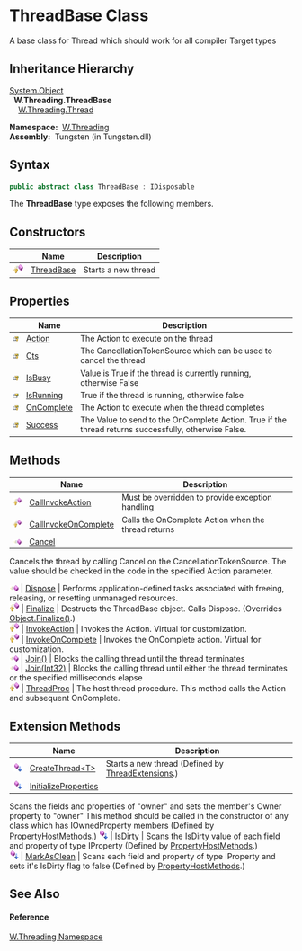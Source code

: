 ThreadBase Class
================
  A base class for Thread which should work for all compiler Target types


Inheritance Hierarchy
---------------------
[System.Object][1]  
  **W.Threading.ThreadBase**  
    [W.Threading.Thread][2]  

  **Namespace:**  [W.Threading][3]  
  **Assembly:**  Tungsten (in Tungsten.dll)

Syntax
------

```csharp
public abstract class ThreadBase : IDisposable
```

The **ThreadBase** type exposes the following members.


Constructors
------------

                    | Name            | Description         
------------------- | --------------- | ------------------- 
![Protected method] | [ThreadBase][4] | Starts a new thread 


Properties
----------

                      | Name            | Description                                                                                           
--------------------- | --------------- | ----------------------------------------------------------------------------------------------------- 
![Protected property] | [Action][5]     | The Action to execute on the thread                                                                   
![Protected property] | [Cts][6]        | The CancellationTokenSource which can be used to cancel the thread                                    
![Protected property] | [IsBusy][7]     | Value is True if the thread is currently running, otherwise False                                     
![Public property]    | [IsRunning][8]  | True if the thread is running, otherwise false                                                        
![Protected property] | [OnComplete][9] | The Action to execute when the thread completes                                                       
![Protected property] | [Success][10]   | The Value to send to the OnComplete Action. True if the thread returns successfully, otherwise False. 


Methods
-------

                    | Name                       | Description                                                                                                                                     
------------------- | -------------------------- | ----------------------------------------------------------------------------------------------------------------------------------------------- 
![Protected method] | [CallInvokeAction][11]     | Must be overridden to provide exception handling                                                                                                
![Protected method] | [CallInvokeOnComplete][12] | Calls the OnComplete Action when the thread returns                                                                                             
![Public method]    | [Cancel][13]               | 
Cancels the thread by calling Cancel on the CancellationTokenSource. The value should be checked in the code in the specified Action parameter.
 
![Public method]    | [Dispose][14]              | Performs application-defined tasks associated with freeing, releasing, or resetting unmanaged resources.                                        
![Protected method] | [Finalize][15]             | Destructs the ThreadBase object. Calls Dispose. (Overrides [Object.Finalize()][16].)                                                            
![Protected method] | [InvokeAction][17]         | Invokes the Action. Virtual for customization.                                                                                                  
![Protected method] | [InvokeOnComplete][18]     | Invokes the OnComplete action. Virtual for customization.                                                                                       
![Public method]    | [Join()][19]               | Blocks the calling thread until the thread terminates                                                                                           
![Public method]    | [Join(Int32)][20]          | Blocks the calling thread until either the thread terminates or the specified milliseconds elapse                                               
![Protected method] | [ThreadProc][21]           | The host thread procedure. This method calls the Action and subsequent OnComplete.                                                              


Extension Methods
-----------------

                           | Name                       | Description                                                                                                                                                                                                                      
-------------------------- | -------------------------- | -------------------------------------------------------------------------------------------------------------------------------------------------------------------------------------------------------------------------------- 
![Public Extension Method] | [CreateThread&lt;T>][22]   | Starts a new thread (Defined by [ThreadExtensions][23].)                                                                                                                                                                         
![Public Extension Method] | [InitializeProperties][24] | 
Scans the fields and properties of "owner" and sets the member's Owner property to "owner" This method should be called in the constructor of any class which has IOwnedProperty members
 (Defined by [PropertyHostMethods][25].) 
![Public Extension Method] | [IsDirty][26]              | 
Scans the IsDirty value of each field and property of type IProperty
 (Defined by [PropertyHostMethods][25].)                                                                                                                 
![Public Extension Method] | [MarkAsClean][27]          | 
Scans each field and property of type IProperty and sets it's IsDirty flag to false
 (Defined by [PropertyHostMethods][25].)                                                                                                  


See Also
--------

#### Reference
[W.Threading Namespace][3]  

[1]: http://msdn.microsoft.com/en-us/library/e5kfa45b
[2]: ../Thread/README.md
[3]: ../README.md
[4]: _ctor.md
[5]: Action.md
[6]: Cts.md
[7]: IsBusy.md
[8]: IsRunning.md
[9]: OnComplete.md
[10]: Success.md
[11]: CallInvokeAction.md
[12]: CallInvokeOnComplete.md
[13]: Cancel.md
[14]: Dispose.md
[15]: Finalize.md
[16]: http://msdn.microsoft.com/en-us/library/4k87zsw7
[17]: InvokeAction.md
[18]: InvokeOnComplete.md
[19]: Join.md
[20]: Join_1.md
[21]: ThreadProc.md
[22]: ../ThreadExtensions/CreateThread__1.md
[23]: ../ThreadExtensions/README.md
[24]: ../../W/PropertyHostMethods/InitializeProperties.md
[25]: ../../W/PropertyHostMethods/README.md
[26]: ../../W/PropertyHostMethods/IsDirty.md
[27]: ../../W/PropertyHostMethods/MarkAsClean.md
[28]: ../../_icons/Help.png
[Protected method]: ../../_icons/protmethod.gif "Protected method"
[Protected property]: ../../_icons/protproperty.gif "Protected property"
[Public property]: ../../_icons/pubproperty.gif "Public property"
[Public method]: ../../_icons/pubmethod.gif "Public method"
[Public Extension Method]: ../../_icons/pubextension.gif "Public Extension Method"